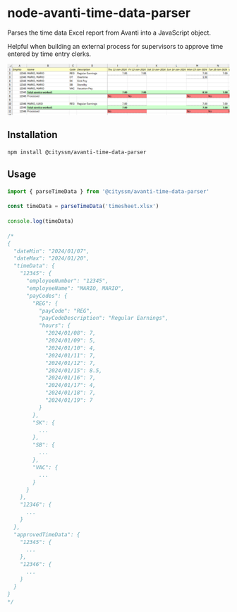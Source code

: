 # node-avanti-time-data-parser

Parses the time data Excel report from Avanti into a JavaScript object.

Helpful when building an external process for supervisors to approve time entered
by time entry clerks.

![Time Data in Excel](docs/excel.png)

## Installation

```sh
npm install @cityssm/avanti-time-data-parser
```

## Usage

```javascript
import { parseTimeData } from '@cityssm/avanti-time-data-parser'

const timeData = parseTimeData('timesheet.xlsx')

console.log(timeData)

/*
{
  "dateMin": "2024/01/07",
  "dateMax": "2024/01/20",
  "timeData": {
    "12345": {
      "employeeNumber": "12345",
      "employeeName": "MARIO, MARIO",
      "payCodes": {
        "REG": {
          "payCode": "REG",
          "payCodeDescription": "Regular Earnings",
          "hours": {
            "2024/01/08": 7,
            "2024/01/09": 5,
            "2024/01/10": 4,
            "2024/01/11": 7,
            "2024/01/12": 7,
            "2024/01/15": 8.5,
            "2024/01/16": 7,
            "2024/01/17": 4,
            "2024/01/18": 7,
            "2024/01/19": 7
          }
        },
        "SK": {
          ...
        },
        "SB": {
          ...
        },
        "VAC": {
          ...
        }
      }
    },
    "12346": {
      ...
    }
  },
  "approvedTimeData": {
    "12345": {
      ...
    },
    "12346": {
      ...
    }
  }
}
*/
```
